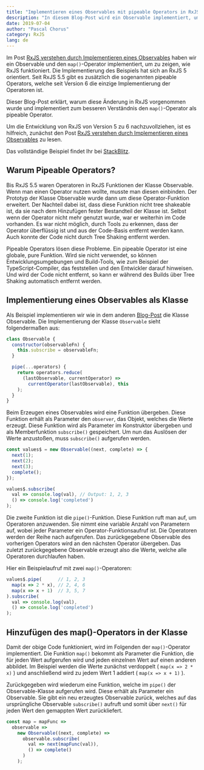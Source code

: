 ```yaml
---
title: "Implementieren eines Observables mit pipeable Operators in RxJS"
description: "In diesem Blog-Post wird ein Observable implementiert, um die Funktionsweise von RxJS' pipeable Operators zu erklären."
date: 2019-07-04
author: "Pascal Chorus"
category: RxJS
lang: de
---
```


Im Post [RxJS verstehen durch Implementieren eines Observables](rx-js-verstehen-durch-implementieren-eines-observables)
haben wir ein Observable und den `map()`-Operator implementiert, um zu zeigen,
wie RxJS funktioniert.
Die Implementierung des Beispiels hat sich an RxJS 5 orientiert.
Seit RxJS 5.5 gibt es zusätzlich die sogenannten pipeable Operators, welche
seit Version 6 die einzige Implementierung der Operatoren ist.

Dieser Blog-Post erklärt, warum diese Änderung in RxJS vorgenommen wurde und
implementiert zum besseren Verständnis den `map()`-Operator als pipeable Operator.

Um die Entwicklung von RxJS von Version 5 zu 6 nachzuvollziehen, ist es hilfreich,
zunächst den Post [RxJS verstehen durch Implementieren eines Observables](rx-js-verstehen-durch-implementieren-eines-observables) zu lesen.

Das vollständige Beispiel findet Ihr bei [StackBlitz](https://stackblitz.com/edit/rxjs-implementation).


## Warum Pipeable Operators?

Bis RxJS 5.5 waren Operatoren in RxJS Funktionen der Klasse Observable.
Wenn man einen Operator nutzen wollte, musste man diesen einbinden.
Der Prototyp der Klasse Observable wurde dann um diese Operator-Funktion erweitert.
Der Nachteil dabei ist, dass diese Funktion nicht tree shakeable ist,
da sie nach dem Hinzufügen fester Bestandteil der Klasse ist.
Selbst wenn der Operator nicht mehr genutzt wurde, war er weiterhin im Code
vorhanden. Es war nicht möglich, durch Tools zu erkennen, dass der Operator
überflüssig ist und aus der Code-Basis entfernt werden kann.
Auch konnte der Code nicht durch Tree Shaking entfernt werden. 

Pipeable Operators lösen diese Probleme. Ein pipeable Operator ist eine globale,
pure Funktion. Wird sie nicht verwendet, so können Entwicklungsumgebungen und
Build-Tools, wie zum Beispiel der TypeScript-Compiler, das feststellen und den Entwickler darauf hinweisen.
Und wird der Code nicht entfernt, so kann er während des Builds über Tree Shaking automatisch
entfernt werden.


## Implementierung eines Observables als Klasse

Als Beispiel implementieren wir wie in dem anderen [Blog-Post](rx-js-verstehen-durch-implementieren-eines-observables)
die Klasse Observable.
Die Implementierung der Klasse `Observable` sieht folgendermaßen aus:

```javascript
class Observable {
  constructor(observableFn) {
    this.subscribe = observableFn;
  }

  pipe(...operators) {
    return operators.reduce(
      (lastObservable, currentOperator) =>
        currentOperator(lastObservable), this
    );
  }
}
```

Beim Erzeugen eines Observables wird eine Funktion übergeben.
Diese Funktion erhält als Parameter den `observer`, das Objekt, welches die Werte erzeugt.
Diese Funktion wird als Parameter im Konstruktor übergeben und als Memberfunktion `subscribe()` gespeichert.
Um nun das Auslösen der Werte anzustoßen, muss `subscribe()` aufgerufen werden.

```javascript
const values$ = new Observable((next, complete) => {
  next(1);
  next(2);
  next(3);
  complete();
});

values$.subscribe(
  val => console.log(val), // Output: 1, 2, 3
  () => console.log('completed')
);
```

Die zweite Funktion ist die `pipe()`-Funktion.
Diese Funktion ruft man auf, um Operatoren anzuwenden.
Sie nimmt eine variable Anzahl von Parametern auf, wobei jeder Parameter ein
Operator-Funktionsaufruf ist. Die Operatoren werden der Reihe nach aufgerufen.
Das zurückgegebene Observable des vorherigen Operators wird an den nächsten Operator
übergeben. Das zuletzt zurückgegebene Observable erzeugt also die Werte, welche
alle Operatoren durchlaufen haben.

Hier ein Beispielaufruf mit zwei `map()`-Operatoren:

```javascript
values$.pipe(      // 1, 2, 3
  map(x => 2 * x), // 2, 4, 6
  map(x => x + 1)  // 3, 5, 7
).subscribe(
  val => console.log(val),
  () => console.log('completed')
);
```


## Hinzufügen des map()-Operators in der Klasse

Damit der obige Code funktioniert, wird im Folgenden der `map()`-Operator implementiert.
Die Funktion `map()` bekommt als Parameter die Funktion, die für jeden Wert aufgerufen wird
und jeden einzelnen Wert auf einen anderen abbildet. Im Beispiel werden die Werte zunächst
verdoppelt ( `map(x => 2 * x)` ) und anschließend wird zu jedem Wert 1 addiert ( `map(x => x + 1)` ).

Zurückgegeben wird wiederum eine Funktion, welche im `pipe()` der Observable-Klasse aufgerufen wird.
Diese erhält als Parameter ein Observable. Sie gibt ein neu erzeugtes Observable zurück,
welches auf das ursprüngliche Observable `subscribe()` aufruft und somit über `next()`
für jeden Wert den gemappten Wert zurückliefert.

```javascript
const map = mapFunc =>
  observable =>
    new Observable((next, complete) =>
      observable.subscribe(
        val => next(mapFunc(val)),
        () => complete()
      )
    );
```
